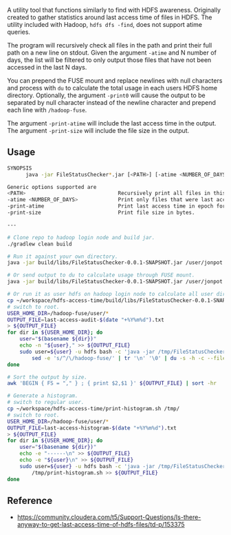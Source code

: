 A utility tool that functions similarly to find with HDFS awareness. Originally created to gather statistics around last access time of files in HDFS. The utility included with Hadoop, `hdfs dfs -find`, does not support atime queries.

The program will recursively check all files in the path and print their full path on a new line on stdout. Given  the argument `-atime` and N number of days, the list will be filtered to only output those files that have not been accessed in the last N days. 

You can prepend the FUSE mount and replace newlines with null characters and process with `du` to calculate the total usage in each users HDFS home directory. Optionally, the argument `-print0` will cause the output to be separated by null character instead of the newline character and prepend each line with `/hadoop-fuse`.

The argument `-print-atime` will include the last access time in the output. The argument `-print-size` will include the file size in the output.

## Usage

```bash
SYNOPSIS
      java -jar FileStatusChecker*.jar [<PATH>] [-atime <NUMBER_OF_DAYS>] [-print-atime]

Generic options supported are
<PATH>                              Recursively print all files in this path.
-atime <NUMBER_OF_DAYS>             Print only files that were last accessed more than N number days ago.
-print-atime                        Print last access time in epoch format.
-print-size                         Print file size in bytes.

---

# Clone repo to hadoop login node and build jar.
./gradlew clean build

# Run it against your own directory.
java -jar build/libs/FileStatusChecker-0.0.1-SNAPSHOT.jar /user/jonpot -atime 90

# Or send output to du to calculate usage through FUSE mount.
java -jar build/libs/FileStatusChecker-0.0.1-SNAPSHOT.jar /user/jonpot -atime 90 | sed -e 's/^/\/hadoop-fuse/' | tr '\n' '\0' | du -s -h -c --files0-from=-

# Or run it as user hdfs on hadoop login node to calculate all user directories.
cp ~/workspace/hdfs-access-time/build/libs/FileStatusChecker-0.0.1-SNAPSHOT.jar /tmp/
# switch to root.
USER_HOME_DIR=/hadoop-fuse/user/*
OUTPUT_FILE=last-access-audit-$(date "+%Y%m%d").txt
> ${OUTPUT_FILE}
for dir in ${USER_HOME_DIR}; do
    user="$(basename ${dir})"
    echo -n "${user}," >> ${OUTPUT_FILE}
    sudo user=${user} -u hdfs bash -c 'java -jar /tmp/FileStatusChecker-0.0.1-SNAPSHOT.jar /user/${user} -atime 180' | \
        sed -e 's/^/\/hadoop-fuse/' | tr '\n' '\0' | du -s -h -c --files0-from=- | tail -n 1 | cut -f 1 >> ${OUTPUT_FILE}
done

# Sort the output by size.
awk 'BEGIN { FS = "," } ; { print $2,$1 }' ${OUTPUT_FILE} | sort -hr

# Generate a histogram.
# switch to regular user.
cp ~/workspace/hdfs-access-time/print-histogram.sh /tmp/
# switch to root.
USER_HOME_DIR=/hadoop-fuse/user/*
OUTPUT_FILE=last-access-histogram-$(date "+%Y%m%d").txt
> ${OUTPUT_FILE}
for dir in ${USER_HOME_DIR}; do
    user="$(basename ${dir})"
    echo -e "------\n" >> ${OUTPUT_FILE}
    echo -e "${user}\n" >> ${OUTPUT_FILE}
    sudo user=${user} -u hdfs bash -c 'java -jar /tmp/FileStatusChecker-0.0.1-SNAPSHOT.jar /user/${user} -atime 0 -print-atime -print-size' | \
        /tmp/print-histogram.sh >> ${OUTPUT_FILE}
done
```
## Reference

- https://community.cloudera.com/t5/Support-Questions/Is-there-anyway-to-get-last-access-time-of-hdfs-files/td-p/153375
